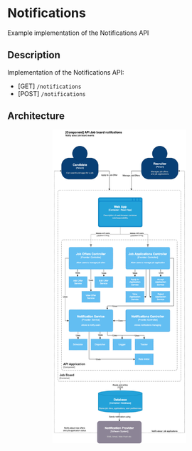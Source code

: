 # Notifications

Example implementation of the Notifications API

## Description
Implementation of the Notifications API:
* [GET] `/notifications`
* [POST] `/notifications`

## Architecture 
<div align="center">
    <img src="docs/architecture.png" alt="Logo" width="300">
</div>
